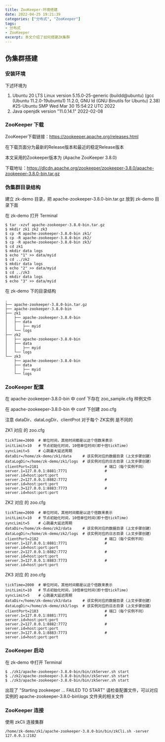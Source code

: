 ```yaml
---
title: ZooKeeper-环境搭建
date: 2022-04-25 19:21:39
categories: ["分布式", "ZooKeeper"]
tags: 
- 分布式
- ZooKeeper
excerpt: 本文介绍了如何搭建ZK集群
---
```


## 伪集群搭建

### 安装环境

下述环境为 

1. Ubuntu 20 LTS
    Linux version 5.15.0-25-generic (buildd@ubuntu) (gcc (Ubuntu 11.2.0-19ubuntu1) 11.2.0, GNU ld (GNU Binutils for Ubuntu) 2.38) #25-Ubuntu SMP Wed Mar 30 15:54:22 UTC 2022
2. Java
    openjdk version "11.0.14.1" 2022-02-08

### ZooKeeper 下载

ZooKeeper下载链接：https://zookeeper.apache.org/releases.html 

在下载页面分为最新的Release版本和最近的稳定Release版本

本文采用的Zookeeper版本为 (Apache ZooKeeper 3.8.0) 

下载地址：https://dlcdn.apache.org/zookeeper/zookeeper-3.8.0/apache-zookeeper-3.8.0-bin.tar.gz

### 伪集群目录结构

建立 zk-demo 目录，把 apache-zookeeper-3.8.0-bin.tar.gz 放到 zk-demo 目录下面

在 zk-demo 打开 Terminal

```shell
$ tar -xzvf apache-zookeeper-3.8.0-bin.tar.gz
$ mkdir zk1 zk2 zk3
$ cp -R apache-zookeeper-3.8.0-bin zk1/
$ cp -R apache-zookeeper-3.8.0-bin zk2/
$ cp -R apache-zookeeper-3.8.0-bin zk3/
$ cd zk1
$ mkdir data logs
$ echo "1" >> data/myid
$ cd ../zk2
$ mkdir data logs
$ echo "2" >> data/myid
$ cd ../zk3
$ mkdir data logs
$ echo "3" >> data/myid
```

在 zk-demo 下的目录结构

```shell
.
├── apache-zookeeper-3.8.0-bin.tar.gz
├── apache-zookeeper-3.8.0-bin
├── zk1
│   ├── apache-zookeeper-3.8.0-bin
│   ├── data
│   │   ├── myid
│   └── logs
├── zk2
│   ├── apache-zookeeper-3.8.0-bin
│   ├── data
│   │   ├── myid
│   └── logs
└── zk3
    ├── apache-zookeeper-3.8.0-bin
    ├── data
    │   ├── myid
    └── logs
```

### ZooKeeper 配置

在 apache-zookeeper-3.8.0-bin 中 conf 下存在 zoo_sample.cfg 样例文件

在 apache-zookeeper-3.8.0-bin 中 conf 下创建 zoo.cfg

注意 dataDir、dataLogDir、clientProt 对于每个 ZK实例 是不同的

ZK1 对应 的 zoo.cfg
```text
tickTime=2000  # 单位时间，其他时间都是以这个倍数来表示
initLimit=10   # 节点初始化时间，10倍单位时间(即十倍tickTime)
syncLimit=5    # 心跳最大延迟周期
dataDir=/home/zk-demo/zk1/data     # 该实例对应的数据目录（上文步骤创建）
dataLogDir=/home/zk-demo/zk1/logs  # 该实例对应的日志目录（上文步骤创建）
clientPort=2181                              # 端口（每个实例不同）
server.1=127.0.0.1:8881:7771                 # server.id=host:port:port
server.2=127.0.0.1:8882:7772                 # server.id=host:port:port
server.3=127.0.0.1:8883:7773                 # server.id=host:port:port
```
ZK2 对应 的 zoo.cfg
```text
tickTime=2000  # 单位时间，其他时间都是以这个倍数来表示
initLimit=10   # 节点初始化时间，10倍单位时间(即十倍tickTime)
syncLimit=5    # 心跳最大延迟周期
dataDir=/home/zk-demo/zk2/data     # 该实例对应的数据目录（上文步骤创建）
dataLogDir=/home/zk-demo/zk2/logs  # 该实例对应的日志目录（上文步骤创建）
clientPort=2182                              # 端口（每个实例不同）
server.1=127.0.0.1:8881:7771                 # server.id=host:port:port
server.2=127.0.0.1:8882:7772                 # server.id=host:port:port
server.3=127.0.0.1:8883:7773                 # server.id=host:port:port
```
ZK3 对应 的 zoo.cfg
```text
tickTime=2000  # 单位时间，其他时间都是以这个倍数来表示
initLimit=10   # 节点初始化时间，10倍单位时间(即十倍tickTime)
syncLimit=5    # 心跳最大延迟周期
dataDir=/home/zk-demo/zk3/data     # 该实例对应的数据目录（上文步骤创建）
dataLogDir=/home/zk-demo/zk3/logs  # 该实例对应的日志目录（上文步骤创建）
clientPort=2183                              # 端口（每个实例不同）
server.1=127.0.0.1:8881:7771                 # server.id=host:port:port
server.2=127.0.0.1:8882:7772                 # server.id=host:port:port
server.3=127.0.0.1:8883:7773                 # server.id=host:port:port
```

### ZooKeeper 启动

在 zk-demo 中打开 Terminal
```shell
$ ./zk1/apache-zookeeper-3.8.0-bin/bin/zkServer.sh start
$ ./zk2/apache-zookeeper-3.8.0-bin/bin/zkServer.sh start
$ ./zk3/apache-zookeeper-3.8.0-bin/bin/zkServer.sh start
```

出现了 "Starting zookeeper ... FAILED TO START" 请检查配置文件，可以对应实例的 apache-zookeeper-3.8.0-bin\logs 文件夹的相关文件

### ZooKeeper 连接

使用 zkCli 连接集群
``` shell
/home/zk-demo/zk1/apache-zookeeper-3.8.0-bin/bin/zkCli.sh -server 127.0.0.1:2182
```